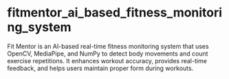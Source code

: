 # fitmentor_ai_based_fitness_monitoring_system
Fit Mentor is an AI-based real-time fitness monitoring system that uses OpenCV, MediaPipe, and NumPy to detect body movements and count exercise repetitions. It enhances workout accuracy, provides real-time feedback, and helps users maintain proper form during workouts.
